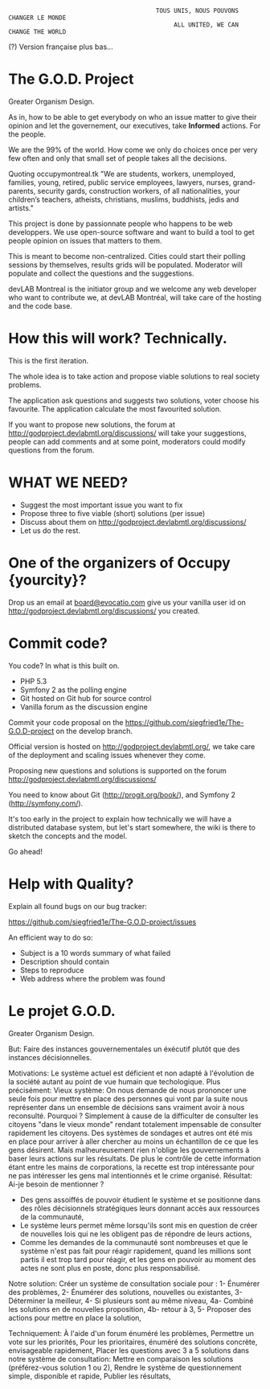                                              TOUS UNIS, NOUS POUVONS CHANGER LE MONDE
                                                  ALL UNITED, WE CAN CHANGE THE WORLD


(?) Version française plus bas...



The G.O.D. Project
========================

Greater Organism Design.

As in, how to be able to get everybody on who an issue matter to give their opinion
and let the governement, our executives, take **Informed** actions.  For the people.

We are the 99% of the world. How come we only do choices once per very few often and
only that small set of people takes all the decisions.

Quoting occupymontreal.tk "We are students, workers, unemployed, families, young,
retired, public service employees, lawyers, nurses, grand-parents, security gards,
construction workers, of all nationalities, your children’s teachers, atheists,
christians, muslims, buddhists, jedis and artists."

This project is done by passionnate people who happens to be web developpers. We
use open-source software and want to build a tool to get people opinion on issues
that matters to them. 

This is meant to become non-centralized. Cities could start their polling sessions
by themselves, results grids will be populated. Moderator will populate and collect
the questions and the suggestions.

devLAB Montreal is the initiator group and we welcome any web developer who want
to contribute we, at devLAB Montréal, will take care of the hosting and the code base.






How this will work? Technically.
========================

This is the first iteration.

The whole idea is to take action and propose viable solutions to real society problems.

The application ask questions and suggests two solutions, voter choose his favourite.
The application calculate the most favourited solution.

If you want to propose new solutions, the forum at http://godproject.devlabmtl.org/discussions/ will take
your suggestions, people can add comments and at some point, moderators could modify
questions from the forum.




WHAT WE NEED?
========================
* Suggest the most important issue you want to fix
* Propose three to five viable (short) solutions (per issue)
* Discuss about them on http://godproject.devlabmtl.org/discussions/
* Let us do the rest.




One of the organizers of Occupy {yourcity}?
========================

Drop us an email at board@evocatio.com give us your vanilla user id on 
http://godproject.devlabmtl.org/discussions/ you created.




Commit code?
========================

You code? In what is this built on.

* PHP 5.3
* Symfony 2 as the polling engine
* Git hosted on Git hub for source control
* Vanilla forum as the discussion engine

Commit your code proposal on the https://github.com/siegfried1e/The-G.O.D-project on the develop
branch.

Official version is hosted on http://godproject.devlabmtl.org/, we take care of the deployment
and scaling issues whenever they come.

Proposing new questions and solutions is supported on the forum http://godproject.devlabmtl.org/discussions/

You need to know about Git (http://progit.org/book/), and Symfony 2 (http://symfony.com/).

It's too early in the project to explain how technically we will have a distributed database 
system, but let's start somewhere, the wiki is there to sketch the concepts and the model.

Go ahead!



Help with Quality?
========================

Explain all found bugs on our bug tracker:

https://github.com/siegfried1e/The-G.O.D-project/issues

An efficient way to do so:

* Subject is a 10 words summary of what failed
* Description should contain
* Steps to reproduce
* Web address where the problem was found




Le projet G.O.D.
=================

Greater Organism Design.


But:
Faire des instances gouvernementales un éxécutif plutôt que des instances décisionnelles.

Motivations:
Le système actuel est déficient et non adapté à l'évolution de la société autant au point de
vue humain que techologique.
Plus précisément:
Vieux système:
On nous demande de nous prononcer une seule fois pour mettre en place des personnes qui vont
par la suite nous représenter dans un ensemble de décisions sans vraiment avoir à nous reconsulté.
Pourquoi ?
Simplement à cause de la difficulter de consulter les citoyens "dans le vieux monde" rendant totalement
impensable de consulter rapidement les citoyens. Des systèmes de sondages et autres ont été
mis en place pour arriver à aller chercher au moins un échantillon de ce que les gens désirent. Mais
malheureusement rien n'oblige les gouvernements à baser leurs actions sur les résultats. De plus le
contrôle de cette information étant entre les mains de corporations, la recette est trop intéressante
pour ne pas intéresser les gens mal intentionnés et le crime organisé.
Résultat:
Ai-je besoin de mentionner ?
- Des gens assoiffés de pouvoir étudient le système et se positionne dans des rôles décisionnels stratégiques
leurs donnant accès aux ressources de la communauté,
- Le système leurs permet même lorsqu'ils sont mis en question de créer de nouvelles lois qui ne les obligent
pas de répondre de leurs actions,
- Comme les demandes de la communauté sont nombreuses et que le système n'est pas fait pour réagir rapidement,
quand les millions sont partis il est trop tard pour réagir, et les gens en pouvoir au moment des actes ne sont plus
en poste, donc plus responsabilisé.

Notre solution:
Créer un système de consultation sociale pour :
1- Énumérer des problèmes,
2- Énumérer des solutions, nouvelles ou existantes,
3- Déterminer la meilleur,
4- Si plusieurs sont au même niveau,
    4a- Combiné les solutions en de nouvelles proposition,
    4b- retour à 3,
5- Proposer des actions pour mettre en place la solution,

Techniquement:
À l'aide d'un forum énuméré les problèmes,
Permettre un vote sur les priorités,
Pour les prioritaires, énuméré des solutions concrète, envisageable rapidement,
Placer les questions avec 3 a 5 solutions dans notre système de consultation:
Mettre en comparaison les solutions (préférez-vous solution 1 ou 2),
Rendre le système de questionnement simple, disponible et rapide,
Publier les résultats,





